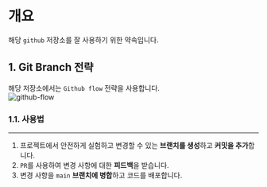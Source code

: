 # 개요

해당 `github` 저장소를 잘 사용하기 위한 약속입니다.

## 1. Git Branch 전략

해당 저장소에서는 `Github flow` 전략을 사용합니다.</br>
![github-flow](https://user-images.githubusercontent.com/74192619/228478322-e356f3d0-3534-4671-b12b-96c318a3bab9.png)

### 1.1. 사용법

---

1. 프로젝트에서 안전하게 실험하고 변경할 수 있는 **브랜치를 생성**하고 **커밋을 추가**합니다.
2. `PR`를 사용하여 변경 사항에 대한 **피드백**을 받습니다.
3. 변경 사항을 `main` **브랜치에 병합**하고 코드를 배포합니다.
